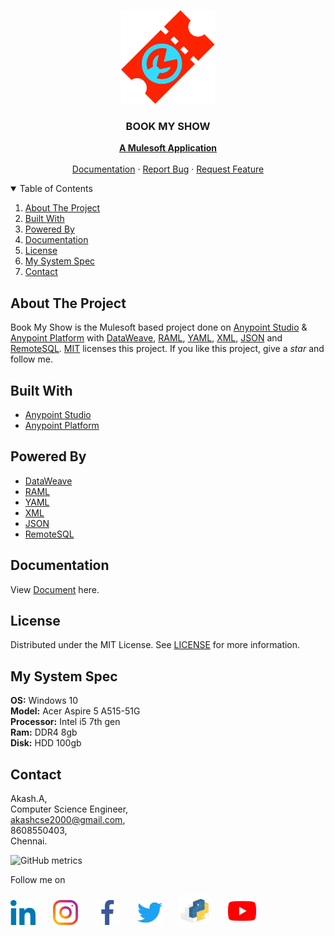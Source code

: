 <!-- PROJECT LOGO -->
<p align="center">
  <img src="https://github.com/Akash-Peace/MULESOFT/blob/main/docs/md.png" alt="Logo" width="150" height="150">
  <h3 align="center">BOOK MY SHOW</h3>
  <p align="center">
    <a href="https://www.mulesoft.com/"><strong>A Mulesoft Application</strong></a>
    <br />
    <br />
    <a href="https://github.com/Akash-Peace/MULESOFT/blob/main/docs/Mini%20Project%20Presentation.pptx">Documentation</a>
    ·
    <a href="https://github.com/Akash-Peace/MULESOFT/issues">Report Bug</a>
    ·
    <a href="https://github.com/Akash-Peace/MULESOFT/issues">Request Feature</a>
  </p>
</p>



<!-- TABLE OF CONTENTS -->
<details open="open">
  <summary>Table of Contents</summary>
  <ol>
    <li><a href="#about-the-project">About The Project</a></li>
    <li><a href="#built-with">Built With</a></li>
    <li><a href="#powered-by">Powered By</a></li>
    <li><a href="#Documentation">Documentation</a></li>
    <li><a href="#license">License</a></li>
    <li><a href="#my-system-spec">My System Spec</a></li>
    <li><a href="#contact">Contact</a></li>
  </ol>
</details>



<!-- ABOUT THE PROJECT -->
## About The Project

Book My Show is the Mulesoft based project done on [Anypoint Studio](https://www.mulesoft.com/platform/studio) & [Anypoint Platform](https://anypoint.mulesoft.com/login/) with [DataWeave](https://docs.mulesoft.com/mule-runtime/3.9/dataweave), [RAML](https://raml.org/), [YAML](https://yaml.org/), [XML](https://www.xml.com/), [JSON](https://www.json.org/json-en.html) and [RemoteSQL](https://remotemysql.com/). [MIT](https://github.com/Akash-Peace/REACTJS-FRONTEND-ADVANCED/blob/main/LICENSE) licenses this project. If you like this project, give a _star_ and follow me.

## Built With

* [Anypoint Studio](https://www.mulesoft.com/platform/studio)
* [Anypoint Platform](https://anypoint.mulesoft.com/login/)


## Powered By

* [DataWeave](https://docs.mulesoft.com/mule-runtime/3.9/dataweave)
* [RAML](https://raml.org/)
* [YAML](https://yaml.org/)
* [XML](https://www.xml.com/)
* [JSON](https://www.json.org/json-en.html)
* [RemoteSQL](https://remotemysql.com/)


## Documentation

View [Document](https://github.com/Akash-Peace/MULESOFT/blob/main/docs/Mini%20Project%20Presentation.pptx) here.


<!-- LICENSE -->
## License

Distributed under the MIT License. See [LICENSE](https://github.com/Akash-Peace/MULESOFT/blob/main/LICENSE) for more information.


## My System Spec

**OS:** Windows 10\
**Model:** Acer Aspire 5 A515-51G\
**Processor:** Intel i5 7th gen\
**Ram:** DDR4 8gb\
**Disk:** HDD 100gb


<!-- CONTACT -->
## Contact

Akash.A,\
Computer Science Engineer,\
akashcse2000@gmail.com,\
8608550403,\
Chennai.


![GitHub metrics](https://metrics.lecoq.io/Akash-Peace)  

Follow me on

[<img src='https://github.com/Akash-Peace/INDUSTRIAL-WEBSITE/blob/main/images/linkedin.png' alt='linkedin' height='40'>](https://www.linkedin.com/in/akash-2000-cse) &nbsp; &nbsp; &nbsp; [<img src='https://github.com/Akash-Peace/INDUSTRIAL-WEBSITE/blob/main/images/instagram.png' alt='instagram' height='40'>](https://www.instagram.com/nocturnal_lad) &nbsp; &nbsp; &nbsp; [<img src='https://github.com/Akash-Peace/INDUSTRIAL-WEBSITE/blob/main/images/facebook.png' alt='facebook' height='40'>](https://www.facebook.com/profile.php?id=100061841000593) &nbsp; &nbsp; &nbsp; [<img src='https://github.com/Akash-Peace/INDUSTRIAL-WEBSITE/blob/main/images/twitter.png' alt='twitter' height='40'>](https://twitter.com/AkashA53184506) &nbsp; &nbsp; &nbsp; [<img src='https://github.com/Akash-Peace/INDUSTRIAL-WEBSITE/blob/main/images/pypi.png' alt='pypi' height='50'>](https://pypi.org/user/Akash-Peace/) &nbsp; &nbsp; &nbsp; [<img src='https://github.com/Akash-Peace/INDUSTRIAL-WEBSITE/blob/main/images/youtube.png' alt='youtube' height='45'>](https://www.youtube.com/channel/UCmugCO6k7hgSZqaI1jzbelw/featured) 

